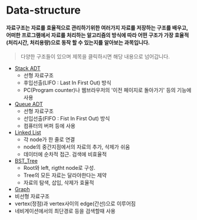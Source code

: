# Data-structure  
#### 자료구조는 자료를 효율적으로 관리하기위한 여러가지 자료를 저장하는 구조를 배우고, 어떠한 프로그램에서 자료를 처리하는 알고리즘의 방식에 따라 어떤 구조가 가장 효율적(처리시간, 처리용량)으로 동작 할 수 있는지를 알아보는 과목입니다.  
> 다양한 구조들이 있으며 제목을 클릭하시면 해당 내용으로 넘어갑니다.  
* [Stack ADT](https://github.com/rlasanggus/Data-structure/tree/master/stack)  
  * 선형 자료구조  
  * 후입선출(LIFO : Last In First Out) 방식  
  * PC(Program counter)나 웹브라우저의 '이전 페이지로 돌아가기' 등의 기능에 사용
* [Queue ADT](https://github.com/rlasanggus/Data-structure/tree/master/queue)  
  * 선형 자료구조  
  * 선입선출(FIFO : Fist In First Out) 방식
  * 컴퓨터의 버퍼 등에 사용  
* [Linked List](https://github.com/rlasanggus/Data-structure/tree/master/llist)  
  * 각 node가 한 줄로 연결  
  * node의 중간지점에서의 자료의 추가, 삭제가 쉬움  
  * 데이터에 순차적 접근. 검색에 비효율적  
* [BST_Tree](https://github.com/rlasanggus/Data-structure/tree/master/BST_tree)  
  * Root와 left, rigtht node로 구성.  
  * Tree의 모든 자료는 달라야한다는 제약  
  * 자료의 탐색, 삽입, 삭제가 효율적
* [Graph](https://github.com/rlasanggus/Data-structure/tree/master/graph)
 * 비선형 자료구조
 * vertex(정점)과 vertex사이의 edge(간선)으로 이루어짐
 * 네비게이션에서의 최단경로 등을 검색할때 사용  

